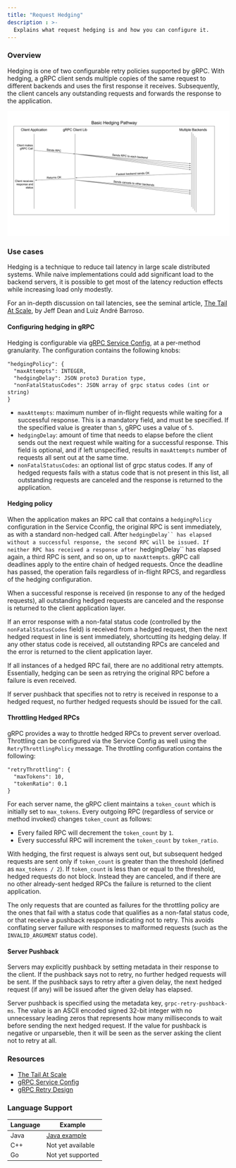 ```yaml
---
title: "Request Hedging"
description : >-
  Explains what request hedging is and how you can configure it.
---
```


### Overview

Hedging is one of two configurable retry policies supported by gRPC. With
hedging, a gRPC client sends multiple copies of the same request to different
backends and uses the first response it receives. Subsequently, the client
cancels any outstanding requests and forwards the response to the application.

![Basic hedging diagram](../../../../static/img/basic_hedge.svg)

### Use cases

Hedging is a technique to reduce tail latency in large scale distributed
systems. While naive implementations could add significant load to the backend
servers, it is possible to get most of the latency reduction effects while
increasing load only modestly. 

For an in-depth discussion on tail latencies, see the seminal article, [The Tail
At Scale], by Jeff Dean and Luiz André
Barroso.


#### Configuring hedging in gRPC

Hedging is configurable via [gRPC Service Config], at a per-method granularity.
The configuration contains the following knobs:

```
"hedgingPolicy": {
  "maxAttempts": INTEGER,
  "hedgingDelay": JSON proto3 Duration type,
  "nonFatalStatusCodes": JSON array of grpc status codes (int or string)
}
```

- `maxAttempts`: maximum number of in-flight requests while waiting for a
successful response. This is a mandatory field, and must be specified. If the
specified value is greater than `5`, gRPC uses a value of `5`. 
- `hedgingDelay`: amount of time that needs to elapse before the client sends out
the next request while waiting for a successful response. This field is
optional, and if left unspecified, results in `maxAttempts` number of requests
all sent out at the same time.
- `nonFatalStatusCodes`: an optional list of grpc status codes. If any of hedged
requests fails with a status code that is not present in this list, all
outstanding requests are canceled and the response is returned to the
application.

#### Hedging policy

When the application makes an RPC call that contains a `hedgingPolicy`
configuration in the Service Cconfig, the original RPC is sent immediately, as
with a standard non-hedged call. After `hedgingDelay`` has elapsed without a
successful response, the second RPC will be issued. If neither RPC has received
a response after `hedgingDelay`` has elapsed again, a third RPC is sent, and so
on, up to` maxAttempts`. gRPC call deadlines apply to the entire chain of hedged
requests. Once the deadline has passed, the operation fails regardless of
in-flight RPCS, and regardless of the hedging configuration.

When a successful response is received (in response to any of the hedged
requests), all outstanding hedged requests are canceled and the response is
returned to the client application layer.

If an error response with a non-fatal status code (controlled by the
`nonFatalStatusCodes` field) is received from a hedged request, then the next
hedged request in line is sent immediately, shortcutting its hedging delay. If
any other status code is received, all outstanding RPCs are canceled and the
error is returned to the client application layer.

If all instances of a hedged RPC fail, there are no additional retry attempts.
Essentially, hedging can be seen as retrying the original RPC before a failure
is even received.

If server pushback that specifies not to retry is received in response to a
hedged request, no further hedged requests should be issued for the call.

#### Throttling Hedged RPCs

gRPC provides a way to throttle hedged RPCs to prevent server overload.
Throttling can be configured via the Service Config as well using the
`RetryThrottlingPolicy` message. The throttling configuration contains the
following:

```
"retryThrottling": {
  "maxTokens": 10,
  "tokenRatio": 0.1
}
```

For each server name, the gRPC client maintains a `token_count` which is
initially set to `max_tokens`. Every outgoing RPC (regardless of service or
method invoked) changes `token_count` as follows:
- Every failed RPC will decrement the `token_count` by `1`.
- Every successful RPC will increment the `token_count` by `token_ratio`.
 
With hedging, the first request is always sent out, but subsequent hedged
requests are sent only if `token_count` is greater than the threshold (defined
as `max_tokens / 2`). If `token_count` is less than or equal to the threshold,
hedged requests do not block. Instead  they are canceled, and if there are no
other already-sent hedged RPCs the failure is returned to the client
application.

The only requests that are counted as failures for the throttling policy are the
ones that fail with a status code that qualifies as a non-fatal status code, or
that receive a pushback response indicating not to retry. This avoids conflating
server failure with responses to malformed requests (such as the
`INVALID_ARGUMENT` status code).


#### Server Pushback

Servers may explicitly pushback by setting metadata in their response to the
client. If the pushback says not to retry, no further hedged requests will be
sent. If the pushback says to retry after a given delay, the next hedged request
(if any) will be issued after the given delay has elapsed.

Server pushback is specified using the metadata key, `grpc-retry-pushback-ms`.
The value is an ASCII encoded signed 32-bit integer with no unnecessary leading
zeros that represents how many milliseconds to wait before sending the next
hedged request. If the value for pushback is negative or unparseble, then it
will be seen as the server asking the client not to retry at all.

### Resources

- [The Tail At Scale]
- [gRPC Service Config]
- [gRPC Retry Design]

### Language Support

| Language | Example             |
|----------|---------------------|
| Java     | [Java example]      |
| C++      | Not yet available   |
| Go       | Not yet supported   |

[The Tail At Scale]: https://research.google/pubs/pub40801/
[gRPC Service Config]: https://github.com/grpc/grpc/blob/master/doc/service_config.md 
[gRPC Retry Design]: https://github.com/grpc/proposal/blob/master/A6-client-retries.md
[Java example]: https://github.com/grpc/grpc-java/tree/master/examples/src/main/java/io/grpc/examples/hedging
